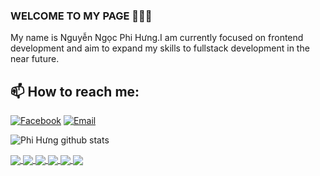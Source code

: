 ### WELCOME TO MY PAGE 👋👋👋
My name is Nguyễn Ngọc Phi Hưng.I am currently focused on frontend development and aim to expand my skills to fullstack development in the near future.
## 📫 How to reach me: 

[![Facebook](https://img.shields.io/badge/Facebook-%231877F2.svg?logo=Facebook&logoColor=white)](https://facebook.com/https://github.com/phihung2752/Fastfood/tree/master) [![Email](https://img.shields.io/badge/-Stackoverflow-FE7A16?logo=stack-overflow&logoColor=white)](https://stackoverflow.com/users/25661442/phi-h%c6%b0ng-nguy%e1%bb%85n) 

  <!--tokyonight-->
![Phi Hưng github stats](https://github-readme-stats-git-masterrstaa-rickstaa.vercel.app/api?username=phihung2752&show_icons=true&theme=holi&hide=contribs,prs,issues)


<a href="https://github.com/phihung2752/Music-streaming-application">
  <!-- Change the `github-readme-stats.anuraghazra1.vercel.app` to `github-readme-stats.vercel.app`  -->
  <img align="center" src="https://github-readme-stats.anuraghazra1.vercel.app/api/pin/?username=phihung2752&repo=Music-streaming-application&theme=algolia" />
</a>

<a href="https://github.com/phihung2752/Recruitment-Management">
  <!-- Change the `github-readme-stats.anuraghazra1.vercel.app` to `github-readme-stats.vercel.app`  -->
  <img align="center" src="https://github-readme-stats.anuraghazra1.vercel.app/api/pin/?username=phihung2752&repo=Recruitment-Management&theme=dracula" />
</a>   

<a href="https://github.com/phihung2752/Fastfood">
    <img align="center" src="https://github-readme-stats.anuraghazra1.vercel.app/api/pin/?username=phihung2752&repo=Fastfood&theme=radical"/>
</a>

<a href="https://github.com/phihung2752/Build-LinkedIn-">
    <img align="center" src="https://github-readme-stats.anuraghazra1.vercel.app/api/pin/?username=phihung2752&repo=Build-LinkedIn-&theme=synthwave"/>
</a>
<a href="https://github.com/phihung2752/a-Hulu-Clone-with-REACT.JS">
    <img align="center" src="https://github-readme-stats.anuraghazra1.vercel.app/api/pin/?username=phihung2752&repo=a-Hulu-Clone-with-REACT.JS&theme=tokyonight"/>
</a>

<a href="https://github.com/phihung2752/Fastfood">
  <!-- Change the `github-readme-stats.anuraghazra1.vercel.app` to `github-readme-stats.vercel.app`  -->
  <img align="center" src="https://github-readme-stats.anuraghazra1.vercel.app/api/pin/?username=phihung2752&repo=Fastfood&theme=prussian" />
</a>   

<!--  https://github.com/anuraghazra/github-readme-stats/blob/master/themes/README.md -->


